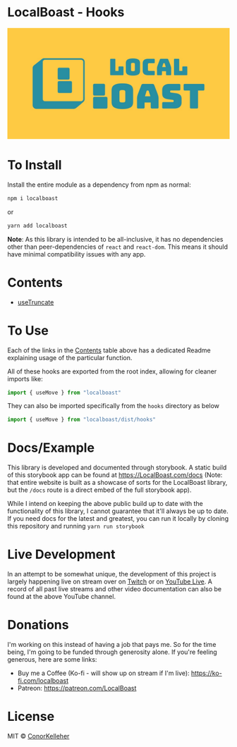 <!--- Autogenerated Readme. Do not edit. Edit the README_TEMPLATE.md file instead. --->
# LocalBoast - Hooks

![BannerImage](../../assets/icons/ColourSolidWide.jpeg)

# To Install

Install the entire module as a dependency from npm as normal:

```bash
npm i localboast
```

or

```bash
yarn add localboast
```

**Note**: As this library is intended to be all-inclusive, it has no dependencies other than peer-dependencies of `react` and `react-dom`. This means it should have minimal compatibility issues with any app.

# Contents

- [useTruncate](undefined/useTruncate)

# To Use

Each of the links in the [Contents](#contents) table above has a dedicated Readme explaining usage of the particular function.

All of these hooks are exported from the root index, allowing for cleaner imports like:

```javascript
import { useMove } from "localboast"
```

They can also be imported specifically from the `hooks` directory as below

```javascript
import { useMove } from "localboast/dist/hooks"
```

# Docs/Example

This library is developed and documented through storybook.
A static build of this storybook app can be found at https://LocalBoast.com/docs
(Note: that entire website is built as a showcase of sorts for the LocalBoast library, but the `/docs` route is a direct embed of the full storybook app).

While I intend on keeping the above public build up to date with the functionality of this library, I cannot guarantee that it'll always be up to date. If you need docs for the latest and greatest, you can run it locally by cloning this repository and running `yarn run storybook`

# Live Development

In an attempt to be somewhat unique, the development of this project is largely happening live on stream over on [Twitch](https://twitch.tv/localboast1) or on [YouTube Live](http://youtube.com/channel/UCt-IaL4qQsOU6_rbS7zky1Q/live). A record of all past live streams and other video documentation can also be found at the above YouTube channel.

# Donations

I'm working on this instead of having a job that pays me. So for the time being, I'm going to be funded through generosity alone. If you're feeling generous, here are some links:

- Buy me a Coffee (Ko-fi - will show up on stream if I'm live): https://ko-fi.com/localboast
- Patreon: https://patreon.com/LocalBoast

# License

MIT © [ConorKelleher](https://github/com/ConorKelleher)
